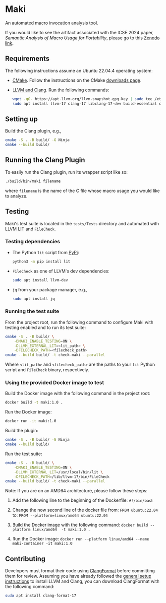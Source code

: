 # Maki

An automated macro invocation analysis tool.

If you would like to see the artifact associated with the ICSE 2024 paper,
_Semantic Analysis of Macro Usage for Portability_, please go to this
[Zenodo link](https://zenodo.org/doi/10.5281/zenodo.7783131).

## Requirements

The following instructions assume an Ubuntu 22.04.4 operating system:

- [CMake](https://cmake.org/). Follow the instructions on the CMake
  [downloads page](https://cmake.org/download/).

- [LLVM and Clang](https://apt.llvm.org/). Run the following commands:

  ```bash
  wget -qO- https://apt.llvm.org/llvm-snapshot.gpg.key | sudo tee /etc/apt/trusted.gpg.d/apt.llvm.org.asc
  sudo apt install llvm-17 clang-17 libclang-17-dev build-essential cmake
  ```

## Setting up

Build the Clang plugin, e.g.,

```bash
cmake -S . -B build/ -G Ninja
cmake --build build/
```

## Running the Clang Plugin

To easily run the Clang plugin, run its wrapper script like so:

```bash
./build/bin/maki filename
```

where `filename` is the name of the C file whose macro usage you would like to
analyze.

## Testing

Maki's test suite is located in the `tests/Tests` directory and automated with
[LLVM LIT](https://llvm.org/docs/CommandGuide/lit.html) and
[`FileCheck`](https://llvm.org/docs/CommandGuide/FileCheck.html).

### Testing dependencies

- The Python `lit` script from [PyPi](https://pypi.org/project/lit/):

  ```bash
  python3 -m pip install lit
  ```

- `FileCheck` as one of LLVM's dev dependencies:

  ```bash
  sudo apt install llvm-dev
  ```

- `jq` from your package manager, e.g.,

  ```bash
  sudo apt install jq
  ```

### Running the test suite

From the project root, run the following command to configure Maki with testing
enabled and to run its test suite:

```bash
cmake -S . -B build/ \
    -DMAKI_ENABLE_TESTING=ON \
    -DLLVM_EXTERNAL_LIT=<lit_path> \
    -DFILECHECK_PATH=<filecheck_path>
cmake --build build/ -t check-maki --parallel
```

Where `<lit_path>` and `<filecheck_path>` are the paths to your `lit` Python
script and `FileCheck` binary, respectively.

### Using the provided Docker image to test

Build the Docker image with the following command in the project root:

```bash
docker build -t maki:1.0 .
```

Run the Docker image:

```bash
docker run -it maki:1.0
```

Build the plugin:

```bash
cmake -S . -B build/ -G Ninja
cmake --build build/
```

Run the test suite:

```bash
cmake -S . -B build/ \
    -DMAKI_ENABLE_TESTING=ON \
    -DLLVM_EXTERNAL_LIT=/usr/local/bin/lit \
    -DFILECHECK_PATH=/lib/llvm-17/bin/FileCheck
cmake --build build/ -t check-maki --parallel
```

Note: If you are on an AMD64 architecture, please follow these steps:

1. Add the following line to the beginning of the Dockerfile:
```#!/bin/bash```

2. Change the now second line of the docker file from:
```FROM ubuntu:22.04```
to:
```FROM --platform=linux/amd64 ubuntu:22.04```

3. Build the Docker image with the following command:
```docker build --platform linux/amd64  -t maki:1.0 .```

4. Run the Docker image:
```docker run --platform linux/amd64 --name maki-container -it maki:1.0```

## Contributing

Developers must format their code using
[ClangFormat](https://clang.llvm.org/docs/ClangFormat.html) before committing
them for review. Assuming you have already followed the [general setup
instructions](#setting-up) to install LLVM and Clang, you can download
ClangFormat with the following command:

```bash
sudo apt install clang-format-17
```
